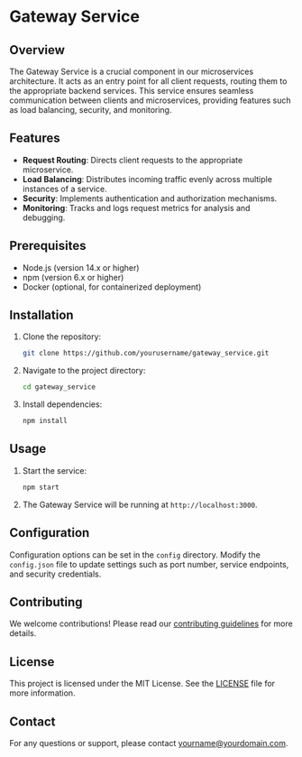 # Gateway Service

## Overview
The Gateway Service is a crucial component in our microservices architecture. It acts as an entry point for all client requests, routing them to the appropriate backend services. This service ensures seamless communication between clients and microservices, providing features such as load balancing, security, and monitoring.

## Features
- **Request Routing**: Directs client requests to the appropriate microservice.
- **Load Balancing**: Distributes incoming traffic evenly across multiple instances of a service.
- **Security**: Implements authentication and authorization mechanisms.
- **Monitoring**: Tracks and logs request metrics for analysis and debugging.

## Prerequisites
- Node.js (version 14.x or higher)
- npm (version 6.x or higher)
- Docker (optional, for containerized deployment)

## Installation
1. Clone the repository:
    ```sh
    git clone https://github.com/yourusername/gateway_service.git
    ```
2. Navigate to the project directory:
    ```sh
    cd gateway_service
    ```
3. Install dependencies:
    ```sh
    npm install
    ```

## Usage
1. Start the service:
    ```sh
    npm start
    ```
2. The Gateway Service will be running at `http://localhost:3000`.

## Configuration
Configuration options can be set in the `config` directory. Modify the `config.json` file to update settings such as port number, service endpoints, and security credentials.

## Contributing
We welcome contributions! Please read our [contributing guidelines](CONTRIBUTING.md) for more details.

## License
This project is licensed under the MIT License. See the [LICENSE](LICENSE) file for more information.

## Contact
For any questions or support, please contact [yourname@yourdomain.com](mailto:yourname@yourdomain.com).
